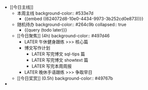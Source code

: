 - [[今日主线]]
	- 本周主线
	  background-color:: #533e7d
		- {{embed ((624072d8-10e0-4434-9973-3b252cd0e873))}}
	- 随机待办
	  background-color:: #264c9b
	  collapsed:: true
		- {{query (todo later)}}
	- [[今日聚焦]] (4h)
	  background-color:: #497d46
		- LATER 午休健身跟练 >>> 核心篇
		- 博文写作计划
			- LATER 写完博文 sql-tips 篇
			- LATER 写完博文 showtext 篇
			- LATER 写完本周周报
		- LATER 晚休手语跟练 >>> 争取早日
	- [[今日奖赏]] (0.5h)
	  background-color:: #49767b
-